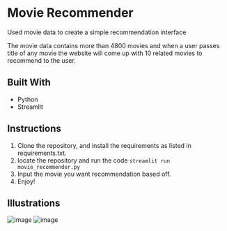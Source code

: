 # Movie Recommender
Used movie data to create a simple recommendation interface


The movie data contains more than 4800 movies and when a user passes title of any movie
the website will come up with 10 related movies to recommend to the user.

## Built With

- Python
- Streamlit

## Instructions
1. Clone the repository, and install the requirements as listed in requirements.txt.
2. locate the repository and run the code
     `streamlit run movie_recommender.py`
3. Input the movie you want recommendation based off.
4. Enjoy!


## Illustrations
![image](https://github.com/srmaarnav/movie-recommender/assets/76389823/158554a3-f264-4060-8434-f93547fe39a9)
![image](https://github.com/srmaarnav/movie-recommender/assets/76389823/6ab7fdbe-53bf-432d-8fe6-dedcb72a76b1)
